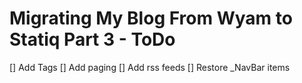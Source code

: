 ﻿---
Title: Migrating My Blog From Wyam To Statiq Part 3 - Pipelines
Published: 2019-12-15
Tags: 
  - Wyam
  - Statiq
---

# Migrating My Blog From Wyam to Statiq Part 3 - ToDo
[] Add Tags
[] Add paging
[] Add rss feeds
[] Restore _NavBar items